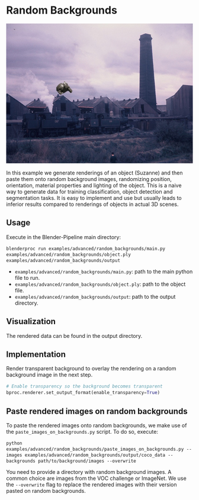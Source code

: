 # Random Backgrounds

![](../../../images/random_backgrounds_rendering.jpg)

In this example we generate renderings of an object (Suzanne) and then paste them onto random background images,
randomizing position, orientation, material properties and lighting of the object. This is a naive way to generate data
for training classification, object detection and segmentation tasks. It is easy to implement and use but usually
leads to inferior results compared to renderings of objects in actual 3D scenes.

## Usage

Execute in the Blender-Pipeline main directory:

```
blenderproc run examples/advanced/random_backgrounds/main.py examples/advanced/random_backgrounds/object.ply examples/advanced/random_backgrounds/output
``` 

* `examples/advanced/random_backgrounds/main.py`: path to the main python file to run.
* `examples/advanced/random_backgrounds/object.ply`: path to the object file.
* `examples/advanced/random_backgrounds/output`: path to the output directory.

## Visualization

The rendered data can be found in the output directory.

## Implementation
Render transparent background to overlay the rendering on a random background image in the next step.
```python
# Enable transparency so the background becomes transparent
bproc.renderer.set_output_format(enable_transparency=True)
```

## Paste rendered images on random backgrounds

To paste the rendered images onto random backgrounds, we make use of the `paste_images_on_backgrounds.py` script. To do so, execute:

```
python examples/advanced/random_backgrounds/paste_images_on_backgrounds.py --images examples/advanced/random_backgrounds/output/coco_data --backgrounds path/to/background/images --overwrite
```

You need to provide a directory with random background images. A common choice are images from the VOC challenge or
ImageNet. We use the `--overwrite` flag to replace the rendered images with their version pasted on random backgrounds.
